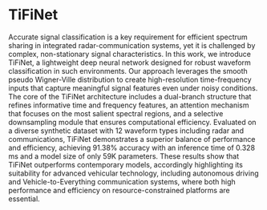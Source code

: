 # TiFiNet
Accurate signal classification is a key requirement for efficient spectrum sharing in integrated radar-communication systems, yet it is challenged by complex, non-stationary signal characteristics. In this work, we introduce TiFiNet, a lightweight deep neural network designed for robust waveform classification in such environments. Our approach leverages the smooth pseudo Wigner-Ville distribution to create high-resolution time-frequency inputs that capture meaningful signal features even under noisy conditions. The core of the TiFiNet architecture includes a dual-branch structure that refines informative time and frequency features, an attention mechanism that focuses on the most salient spectral regions, and a selective downsampling module that ensures computational efficiency. Evaluated on a diverse synthetic dataset with $12$ waveform types including radar and communications, TiFiNet demonstrates a superior balance of performance and efficiency, achieving $91.38\%$ accuracy with an inference time of $0.328$ ms and a model size of only $59$K parameters. These results show that     TiFiNet outperforms contemporary models, accordingly highlighting its suitability for advanced vehicular technology, including autonomous driving and Vehicle-to-Everything communication systems, where both high performance and efficiency on resource-constrained platforms are essential.
